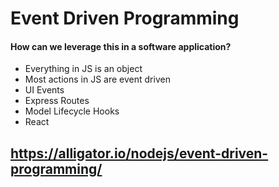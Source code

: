 # Event Driven Programming

#### How can we leverage this in a software application?

- Everything in JS is an object
- Most actions in JS are event driven
- UI Events
- Express Routes
- Model Lifecycle Hooks
- React

## https://alligator.io/nodejs/event-driven-programming/